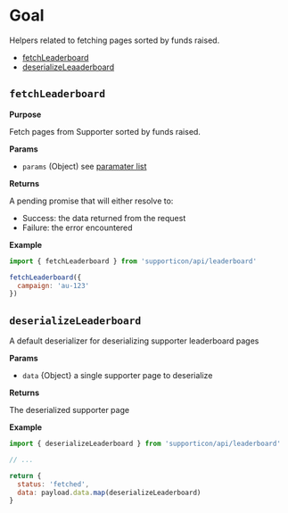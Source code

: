 # Goal

Helpers related to fetching pages sorted by funds raised.

- [fetchLeaderboard](#fetchleaderboard)
- [deserializeLeaaderboard](#deserializeleaderboard)


## `fetchLeaderboard`

**Purpose**

Fetch pages from Supporter sorted by funds raised.

**Params**

- `params` (Object) see [paramater list](../readme.md#availableparameters)

**Returns**

A pending promise that will either resolve to:

- Success: the data returned from the request
- Failure: the error encountered

**Example**

```javascript
import { fetchLeaderboard } from 'supporticon/api/leaderboard'

fetchLeaderboard({
  campaign: 'au-123'
})
```

## `deserializeLeaderboard`

A default deserializer for deserializing supporter leaderboard pages

**Params**

- `data` {Object} a single supporter page to deserialize

**Returns**

The deserialized supporter page

**Example**

```javascript
import { deserializeLeaderboard } from 'supporticon/api/leaderboard'

// ...

return {
  status: 'fetched',
  data: payload.data.map(deserializeLeaderboard)
}
```
